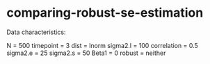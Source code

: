 # comparing-robust-se-estimation
Data characteristics: 

N           = 500
timepoint   = 3
dist        = lnorm
sigma2.l    = 100
correlation = 0.5
sigma2.e    = 25
sigma2.s    = 50
Beta1       = 0
robust      =  neither

